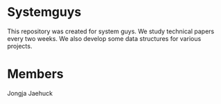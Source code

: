 # Systemguys

This repository was created for system guys. We study technical papers every two weeks. We also develop some data structures for various projects.

# Members

Jongja
Jaehuck
